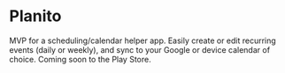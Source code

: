 # Planito

MVP for a scheduling/calendar helper app. Easily create or edit recurring events (daily or weekly), and sync to your Google or device calendar of choice. Coming soon to the Play Store.

